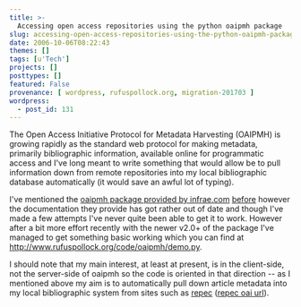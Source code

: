 ```yaml
---
title: >-
  Accessing open access repositories using the python oaipmh package
slug: accessing-open-access-repositories-using-the-python-oaipmh-package
date: 2006-10-06T08:22:43
themes: []
tags: [u'Tech']
projects: []
posttypes: []
featured: False
provenance: [ wordpress, rufuspollock.org, migration-201703 ]
wordpress:
  - post_id: 131
---
```


The Open Access Initiative Protocol for Metadata Harvesting (OAIPMH) is growing rapidly as the standard web protocol for making metadata, primarily bibliographic information, available online for programmatic access and I've long meant to write something that would allow be to pull information down from remote repositories into my local bibliographic database automatically (it would save an awful lot of typing).

I've mentioned the [oaipmh package provided by infrae.com](http://www.infrae.com/download/oaipmh) [before](http://www.thefactz.org/ideas/archives/14) however the documentation they provide has got rather out of date and though I've made a few attempts I've never quite been able to get it to work. However after a bit more effort recently with the newer v2.0+ of the package I've managed to get something basic working which you can find at <http://www.rufuspollock.org/code/oaipmh/demo.py>.

I should note that my main interest, at least at present, is in the client-side, not the server-side of oaipmh so the code is oriented in that direction -- as I mentioned above my aim is to automatically pull down article metadata into my local bibliographic system from sites such as [repec](http://repec.org/) ([repec oai url](http://oai.repec.openlib.org/)).

